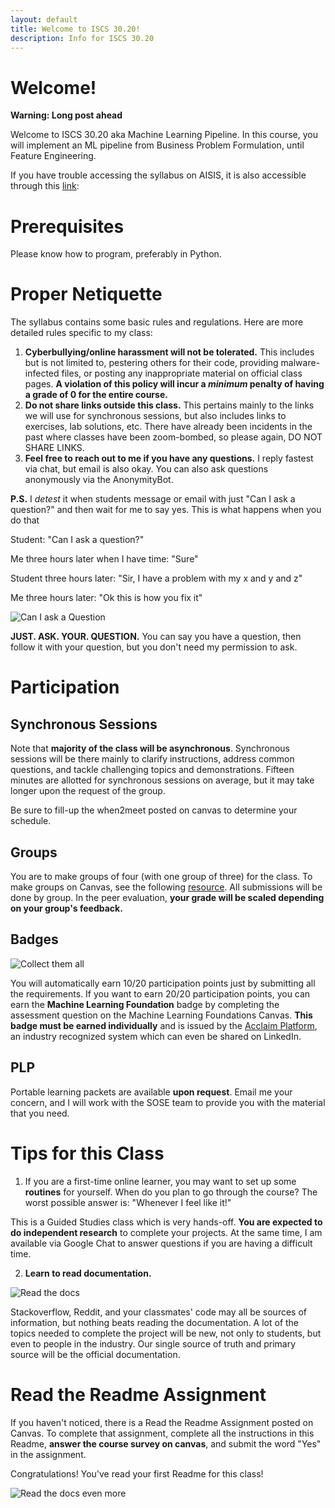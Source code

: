 ```yaml
---
layout: default
title: Welcome to ISCS 30.20!
description: Info for ISCS 30.20
---
```


# Welcome!

**Warning: Long post ahead**

Welcome to ISCS 30.20 aka Machine Learning Pipeline. In this course, you will implement an ML pipeline from Business Problem Formulation, until Feature Engineering.

If you have trouble accessing the syllabus on AISIS, it is also accessible through this [link](https://docs.google.com/document/d/1cGVKQiV1-4O7VUXeTNi9rC7TZLmruSDMSXeOKBqYKlk/): 

# Prerequisites
Please know how to program, preferably in Python.

# Proper Netiquette

The syllabus contains some basic rules and regulations. Here are more detailed rules specific to my class:

1. **Cyberbullying/online harassment will not be tolerated.** This includes but is not limited to, pestering others for their code, providing malware-infected files, or posting any inappropriate material on official class pages. **A violation of this policy will incur a *minimum* penalty of having a grade of 0 for the entire course.**
2. **Do not share links outside this class.** This pertains mainly to the links we will use for synchronous sessions, but also includes links to exercises, lab solutions, etc. There have already been incidents in the past where classes have been zoom-bombed, so please again, DO NOT SHARE LINKS.
3. **Feel free to reach out to me if you have any questions.** I reply fastest via chat, but email is also okay. You can also ask questions anonymously via the AnonymityBot.

**P.S.** I *detest* it when students message or email with just "Can I ask a question?" and then wait for me to say yes.  This is what happens when you do that

Student: "Can I ask a question?"

Me three hours later when I have time: "Sure"

Student three hours later: "Sir, I have a problem with my x and y and z"

Me three hours later: "Ok this is how you fix it"

![Can I ask a Question](https://admu-contempo.s3-ap-southeast-1.amazonaws.com/assets/CanIAskAQuestion.gif)

**JUST. ASK. YOUR. QUESTION.** You can say you have a question, then follow it with your question, but you don't need my permission to ask.

# Participation

## Synchronous Sessions
Note that **majority of the class will be asynchronous**. Synchronous sessions will be there mainly to clarify instructions, address common questions, and tackle challenging topics and demonstrations. Fifteen minutes are allotted for synchronous sessions on average, but it may take longer upon the request of the group.

Be sure to fill-up the when2meet posted on canvas to determine your schedule.

## Groups
You are to make groups of four (with one group of three) for the class. To make groups on Canvas, see the following [resource](https://community.canvaslms.com/t5/Student-Guide/How-do-I-create-a-group-as-a-student/ta-p/280). All submissions will be done by group. In the peer evaluation, **your grade will be scaled depending on your group's feedback.**

## Badges
![Collect them all](https://miro.medium.com/max/1307/0*dJDQTI7yUCDStfIX)

You will automatically earn 10/20 participation points just by submitting all the requirements. If you want to earn 20/20 participation points, you can earn the **Machine Learning Foundation** badge by completing the assessment question on the Machine Learning Foundations Canvas. **This badge must be earned individually** and is issued by the [Acclaim Platform](https://www.youracclaim.com/), an industry recognized system which can even be shared on LinkedIn.

## PLP
Portable learning packets are available **upon request**. Email me your concern, and I will work with the SOSE team to provide you with the material that you need.

# Tips for this Class

1. If you are a first-time online learner, you may want to set up some **routines** for yourself. When do you plan to go through the course?  The worst possible answer is: "Whenever I feel like it!"

This is a Guided Studies class which is very hands-off. **You are expected to do independent research** to complete your projects. At the same time, I am available via Google Chat to answer questions if you are having a difficult time.

2. **Learn to read documentation.**

![Read the docs](https://i.redd.it/2z08tsdqms011.jpg)

Stackoverflow, Reddit, and your classmates' code may all be sources of information, but nothing beats reading the documentation. A lot of the topics needed to complete the project will be new, not only to students, but even to people in the industry. Our single source of truth and primary source will be the official documentation.

# Read the Readme Assignment

If you haven't noticed, there is a Read the Readme Assignment posted on Canvas. To complete that assignment, complete all the instructions in this Readme, **answer the course survey on canvas**, and submit the word "Yes" in the assignment.

Congratulations! You've read your first Readme for this class!

![Read the docs even more](https://img.devrant.com/devrant/rant/r_1096632_Zk451.jpg)
